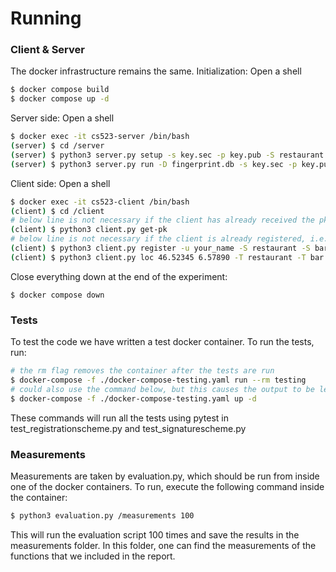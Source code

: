 # Running
### Client & Server
The docker infrastructure remains the same.
Initialization:
Open a shell
```bash
$ docker compose build
$ docker compose up -d
```
Server side:
Open a shell
```bash
$ docker exec -it cs523-server /bin/bash
(server) $ cd /server
(server) $ python3 server.py setup -s key.sec -p key.pub -S restaurant -S bar -S dojo
(server) $ python3 server.py run -D fingerprint.db -s key.sec -p key.pub
```
Client side:
Open a shell
```bash
$ docker exec -it cs523-client /bin/bash
(client) $ cd /client
# below line is not necessary if the client has already received the pk key, i.e. key-client.pub exists.
(client) $ python3 client.py get-pk
# below line is not necessary if the client is already registered, i.e. the anon.cred file exists.
(client) $ python3 client.py register -u your_name -S restaurant -S bar -S dojo
(client) $ python3 client.py loc 46.52345 6.57890 -T restaurant -T bar
```

Close everything down at the end of the experiment:
```
$ docker compose down
```

### Tests
To test the code we have written a test docker container. To run the tests, run:
```bash
# the rm flag removes the container after the tests are run
$ docker-compose -f ./docker-compose-testing.yaml run --rm testing
# could also use the command below, but this causes the output to be less readable, thus not recommended
$ docker-compose -f ./docker-compose-testing.yaml up -d 
```
These commands will run all the tests using pytest in test_registrationscheme.py and test_signaturescheme.py

### Measurements
Measurements are taken by evaluation.py, which should be run from inside one of the docker containers. To run, execute the following command inside the container:

```bash
$ python3 evaluation.py /measurements 100
```

This will run the evaluation script 100 times and save the results in the measurements folder. In this folder, one can find the measurements of the functions that we included in the report.